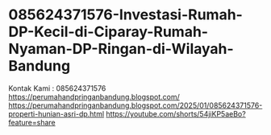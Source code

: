 # 085624371576-Investasi-Rumah-DP-Kecil-di-Ciparay-Rumah-Nyaman-DP-Ringan-di-Wilayah-Bandung
Kontak Kami : 085624371576  https://perumahandpringanbandung.blogspot.com/  https://perumahandpringanbandung.blogspot.com/2025/01/085624371576-properti-hunian-asri-dp.html  https://youtube.com/shorts/54jiKP5aeBo?feature=share
